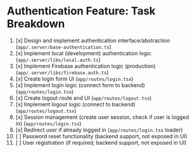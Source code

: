 # Authentication Feature: Task Breakdown

1. [x] Design and implement authentication interface/abstraction (`app/.server/base-authentication.ts`)
2. [x] Implement local (development) authentication logic (`app/.server/libs/local.auth.ts`)
3. [x] Implement Firebase authentication logic (production) (`app/.server/libs/firebase.auth.ts`)
4. [x] Create login form UI (`app/routes/login.tsx`)
5. [x] Implement login logic (connect form to backend) (`app/routes/login.tsx`)
6. [x] Create logout route and UI (`app/routes/logout.tsx`)
7. [x] Implement logout logic (connect to backend) (`app/routes/logout.tsx`)
8. [x] Session management (create user session, check if user is logged in) (`app/routes/login.tsx`)
9. [x] Redirect user if already logged in (`app/routes/login.tsx` loader)
10. [ ] Password reset functionality (backend support, not exposed in UI)
11. [ ] User registration (if required; backend support, not exposed in UI)
